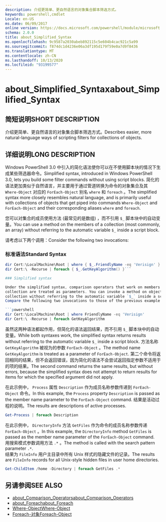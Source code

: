 ```yaml
---
description: 介绍更简单、更自然语言的对象集合脚本筛选方式。
keywords: powershell,cmdlet
Locale: en-US
ms.date: 06/09/2017
online version: https://docs.microsoft.com/powershell/module/microsoft.powershell.core/about/about_simplified_syntax?view=powershell-7&WT.mc_id=ps-gethelp
schema: 2.0.0
title: about_Simplified_Syntax
ms.openlocfilehash: 9c9587a2030abeb892115c5e604b4cac921c5a99
ms.sourcegitcommit: f874dc1d4236e06a3df195d179f59e0a7d9f8436
ms.translationtype: MT
ms.contentlocale: zh-CN
ms.lasthandoff: 10/13/2020
ms.locfileid: "93199577"
---
```

# <a name="about_simplified_syntax"></a><span data-ttu-id="e16f3-104">about_Simplified_Syntax</span><span class="sxs-lookup"><span data-stu-id="e16f3-104">about_Simplified_Syntax</span></span>

## <a name="short-description"></a><span data-ttu-id="e16f3-105">简短说明</span><span class="sxs-lookup"><span data-stu-id="e16f3-105">SHORT DESCRIPTION</span></span>
<span data-ttu-id="e16f3-106">介绍更简单、更自然语言的对象集合脚本筛选方式。</span><span class="sxs-lookup"><span data-stu-id="e16f3-106">Describes easier, more natural-language ways of scripting filters for collections of objects.</span></span>

## <a name="long-description"></a><span data-ttu-id="e16f3-107">详细说明</span><span class="sxs-lookup"><span data-stu-id="e16f3-107">LONG DESCRIPTION</span></span>

<span data-ttu-id="e16f3-108">Windows PowerShell 3.0 中引入的简化语法使你可以在不使用脚本块的情况下生成某些筛选器命令。</span><span class="sxs-lookup"><span data-stu-id="e16f3-108">Simplified syntax, introduced in Windows PowerShell 3.0, lets you build some filter commands without using script blocks.</span></span> <span data-ttu-id="e16f3-109">简化的语法更加类似于自然语言，并主要用于通过管道转换为命令的对象集合及其 `Where-Object` 对应的 `ForEach-Object` 别名 `where` 和 `foreach` 。</span><span class="sxs-lookup"><span data-stu-id="e16f3-109">The simplified syntax more closely resembles natural language, and is primarily useful with collections of objects that get piped into commands `Where-Object` and `ForEach-Object` and their corresponding aliases `where` and `foreach`.</span></span>

<span data-ttu-id="e16f3-110">您可以对集合的成员使用方法 (最常见的是数组) ，而不引用 `$_` 脚本块中的自动变量。</span><span class="sxs-lookup"><span data-stu-id="e16f3-110">You can use a method on the members of a collection (most commonly, an array) without referring to the automatic variable `$_` inside a script block.</span></span>

<span data-ttu-id="e16f3-111">请考虑以下两个调用：</span><span class="sxs-lookup"><span data-stu-id="e16f3-111">Consider the following two invocations:</span></span>

### <a name="standard-syntax"></a><span data-ttu-id="e16f3-112">标准语法</span><span class="sxs-lookup"><span data-stu-id="e16f3-112">Standard Syntax</span></span>

```powershell
dir Cert:\LocalMachine\Root | where { $_.FriendlyName -eq 'Verisign' }
dir Cert:\ -Recurse | foreach { $_.GetKeyAlgorithm() }```

### Simplified syntax

Under the simplified syntax, comparison operators that work on members of objects in a
collection are treated as parameters. You can invoke a method on objects in a
collection without referring to the automatic variable `$_` inside a script block.
Compare the following two invocations to those of the previous example:

```powershell
dir Cert:\LocalMachine\Root | where FriendlyName -eq 'Verisign'
dir Cert:\ -Recurse | foreach GetKeyAlgorithm
```

<span data-ttu-id="e16f3-113">虽然这两种语法都起作用，但简化的语法返回结果，而不引用 `$_` 脚本块中的自动变量。</span><span class="sxs-lookup"><span data-stu-id="e16f3-113">While both syntaxes work, the simplified syntax returns results without referring to the automatic variable `$_` inside a script block.</span></span>
<span data-ttu-id="e16f3-114">方法名称 `GetKeyAlgorithm` 被视为的参数 `ForEach-Object` 。</span><span class="sxs-lookup"><span data-stu-id="e16f3-114">The method name `GetKeyAlgorithm` is treated as a parameter of `ForEach-Object`.</span></span>
<span data-ttu-id="e16f3-115">第二个命令将返回相同的结果，但不会返回错误，因为简化的语法不会尝试返回指定参数不适用于的项的结果。</span><span class="sxs-lookup"><span data-stu-id="e16f3-115">The second command returns the same results, but without errors, because the simplified syntax does not attempt to return results for items for which the specified argument did not apply.</span></span>

<span data-ttu-id="e16f3-116">在此示例中， `Process` 属性 `Description` 作为成员名称参数传递到 `ForEach-Object` 命令。</span><span class="sxs-lookup"><span data-stu-id="e16f3-116">In this example, the `Process` property `Description` is passed as the member name parameter to the `ForEach-Object` command.</span></span> <span data-ttu-id="e16f3-117">结果是活动过程的说明。</span><span class="sxs-lookup"><span data-stu-id="e16f3-117">The results are descriptions of active processes.</span></span>

```powershell
Get-Process | foreach Description
```

<span data-ttu-id="e16f3-118">在此示例中， `DirectoryInfo` 方法 `GetFiles` 作为命令的成员名称参数传递 `ForEach-Object` 。</span><span class="sxs-lookup"><span data-stu-id="e16f3-118">In this example, the `DirectoryInfo` method `GetFiles` is passed as the member name parameter of the `ForEach-Object` command.</span></span>  
<span data-ttu-id="e16f3-119">用搜索模式参数调用方法 `.*` 。</span><span class="sxs-lookup"><span data-stu-id="e16f3-119">The method is called with the search pattern parameter `.*`.</span></span>  
<span data-ttu-id="e16f3-120">结果为 `FileInfo` 用户主目录中所有 Unix 样式的隐藏文件的记录。</span><span class="sxs-lookup"><span data-stu-id="e16f3-120">The results are `FileInfo` records for all Unix-style hidden files in user home directories.</span></span>

```powershell
Get-ChildItem /home -Directory | foreach GetFiles .*
```

## <a name="see-also"></a><span data-ttu-id="e16f3-121">另请参阅</span><span class="sxs-lookup"><span data-stu-id="e16f3-121">SEE ALSO</span></span>

- [<span data-ttu-id="e16f3-122">about_Comparison_Operators</span><span class="sxs-lookup"><span data-stu-id="e16f3-122">about_Comparison_Operators</span></span>](about_Comparison_Operators.md)
- [<span data-ttu-id="e16f3-123">about_Foreach</span><span class="sxs-lookup"><span data-stu-id="e16f3-123">about_Foreach</span></span>](about_Foreach.md)
- [<span data-ttu-id="e16f3-124">Where-Object</span><span class="sxs-lookup"><span data-stu-id="e16f3-124">Where-Object</span></span>](xref:Microsoft.PowerShell.Core.Where-Object)
- [<span data-ttu-id="e16f3-125">Foreach-对象</span><span class="sxs-lookup"><span data-stu-id="e16f3-125">Foreach-Object</span></span>](xref:Microsoft.PowerShell.Core.ForEach-Object)
